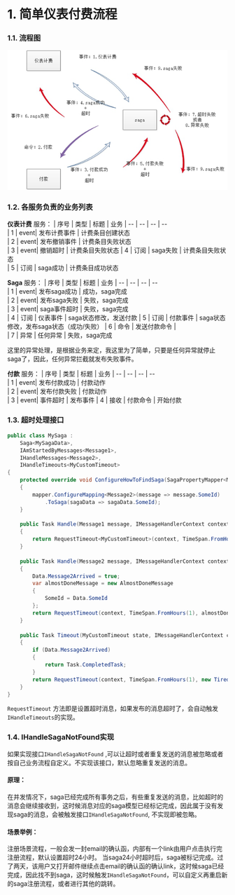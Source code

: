 
# 1. 简单仪表付费流程

### 1.1. 流程图

![image.png](/.attachments/image-52de8237-7b00-4fc8-8225-80c0d1b89659.png)

### 1.2. 各服务负责的业务列表

**仪表计费** 服务：
| 序号 | 类型  | 标题         |  业务
|  --  |  --  | --           | --     
|  1   | event| 发布计费事件  |  计费条目创建状态   
|  2   | event| 发布撤销事件  |  计费条目失败状态  
|  3   | event| 撤销超时      |  计费条目失败状态
|  4   | 订阅 | saga失败      |  计费条目失败状态         
|  5   | 订阅 | saga成功      |  计费条目成功状态


**Saga** 服务：
| 序号 | 类型  | 标题             |  业务
|  --  |  --  | --               | --     
|  1   | event| 发布saga成功      |  成功，saga完成   
|  2   | event| 发布saga失败      |  失败，saga完成  
|  3   | event| saga事件超时     |  失败，saga完成           
|  4   | 订阅 | 仪表事件         |  saga状态修改，发送付款
|  5   | 订阅 | 付款事件          |  saga状态修改，发布saga状态（成功/失败）
|  6   | 命令 | 发送付款命令      |  
|  7   | 异常 | 任何异常          |  失败，saga完成

这里的异常处理，是根据业务来定，我这里为了简单，只要是任何异常就停止saga了，因此，任何异常拦截就发布失败事件。

**付款** 服务：
| 序号 | 类型  | 标题             |  业务
|  --  |  --  | --               | --     
|  1   | event| 发布付款成功      | 付款动作    
|  2   | event| 发布付款失败     |  付款动作  
|  3   | event| 事件超时         |  发布事件
|  4   | 接收 | 付款命令         |  开始付款         

### 1.3. 超时处理接口

```csharp
public class MySaga :
    Saga<MySagaData>,
    IAmStartedByMessages<Message1>,
    IHandleMessages<Message2>,
    IHandleTimeouts<MyCustomTimeout>
{
    protected override void ConfigureHowToFindSaga(SagaPropertyMapper<MySagaData> mapper)
    {
        mapper.ConfigureMapping<Message2>(message => message.SomeId)
            .ToSaga(sagaData => sagaData.SomeId);
    }

    public Task Handle(Message1 message, IMessageHandlerContext context)
    {
        return RequestTimeout<MyCustomTimeout>(context, TimeSpan.FromHours(1));
    }

    public Task Handle(Message2 message, IMessageHandlerContext context)
    {
        Data.Message2Arrived = true;
        var almostDoneMessage = new AlmostDoneMessage
        {
            SomeId = Data.SomeId
        };
        return RequestTimeout(context, TimeSpan.FromHours(1), almostDoneMessage);
    }

    public Task Timeout(MyCustomTimeout state, IMessageHandlerContext context)
    {
        if (Data.Message2Arrived)
        {
            return Task.CompletedTask;
        }
        return RequestTimeout(context, TimeSpan.FromHours(1), new TiredOfWaitingForMessage2());
    }
}
```

`RequestTimeout` 方法即是设置超时消息，如果发布的消息超时了，会自动触发`IHandleTimeouts`的实现。

### 1.4. IHandleSagaNotFound实现

如果实现接口`IHandleSagaNotFound` ,可以让超时或者重复发送的消息被忽略或者按自己业务流程自定义。不实现该接口，默认忽略重复发送的消息。
#### 原理：
在并发情况下，saga已经完成所有事务之后，有些重复发送的消息，比如超时的消息会继续接收到，这时候消息对应的saga模型已经标记完成，因此属于没有发现saga的消息，会被触发接口`IHandleSagaNotFound`, 不实现即被忽略。

#### 场景举例：
注册场景流程，一般会发一封email的确认函，内部有一个link由用户点击执行完注册流程，默认设置超时24小时。
当saga24小时超时后，saga被标记完成。过了两天，该用户又打开邮件继续点击email的确认函的确认link，这时候saga已经完成，因此找不到saga，这时候触发`IHandleSagaNotFound`，可以自定义再重启新的saga注册流程，或者进行其他的跳转。



